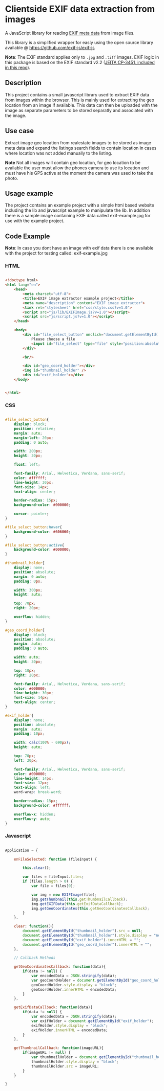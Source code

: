 # Clientside EXIF data extraction from images 

A JavaScript library for reading [EXIF meta data](https://en.wikipedia.org/wiki/Exchangeable_image_file_format) from image files.

This library is a simplified wrapper for easly using the open source library available @ https://github.com/exif-js/exif-js

**Note**: The EXIF standard applies only to `.jpg` and `.tiff` images. EXIF logic in this package is based on the EXIF standard v2.2 ([JEITA CP-3451, included in this repo](/spec/Exif2-2.pdf)).


## Description
This project contains a small javascript library used to extract EXIF data from images within the browser.
This is mainly used for extracting the geo location from an image if available.
This data can then be uploaded with the image as separate parameters to be stored separatly and associated with the image.

## Use case
Extract image geo location from realestate images to be stored as image meta data and expand the listings search fields to contain location in cases where location was not added manually to the listing.

**Note** Not all images will contain geo location, for geo location to be available the user must allow the phones camera to use its location and must have his GPS active at the moment the camera was used to take the photo.

## Usage example
The project contains an example project with a simple html based website including the lib and javascript example to manipulate the lib.
In addition there is a sample image containing EXIF data called exif-example.jpg for use with the example project. 

## Code Example ##

**Note**:
In case you dont have an image with exif data there is one available with the project for testing called: exif-example.jpg

### HTML ###

``` HTML

<!doctype html>
<html lang="en">
    <head>
        <meta charset="utf-8">
        <title>EXIF image extractor example project</title>
        <meta name="description" content="EXIF image extractor">
        <link rel="stylesheet" href="css/style.css?v=1.0">
        <script src="js/lib/EXIFImage.js?v=1.0"></script>
        <script src="js/script.js?v=1.0"></script>
    </head>

    <body>
        <div id="file_select_button" onclick="document.getElementById('file_select').click();">
            Please choose a file
            <input id="file_select" type="file" style="position:absolute;opacity:0;width: 100%;height: 100%" title="Please choose a file" style="font-color:#ffffff;" onchange="Application.onFileSelected(this);">
        </div>

        <br/>

        <div id="geo_coord_holder"></div>
        <img id="thumbnail_holder" />
        <div id="exif_holder"></div>
    </body>


</html>

```
### CSS  ###

``` CSS

#file_select_button{
    display: block;
    position: relative;
    margin: auto;
    margin-left: 20px;
    padding: 0 auto;

    width: 200px;
    height: 30px;

    float: left;

    font-family: Arial, Helvetica, Verdana, sans-serif;
    color: #ffffff;
    line-height: 30px;
    font-size: 14px;
    text-align: center;

    border-radius: 15px;
    background-color: #000000;

    cursor: pointer;
}

#file_select_button:hover{
    background-color: #606060;
}

#file_select_button:active{
    background-color: #000000;
}

#thumbnail_holder{
    display: none;
    position: absolute;
    margin: 0 auto;
    padding: 0px;

    width: 300px;
    height: auto;

    top: 70px;
    right: 20px;

    overflow: hidden;
}

#geo_coord_holder{
    display: block;
    position: absolute;
    margin: auto;
    padding: 0 auto;

    width: auto;
    height: 30px;

    top: 10px;
    right: 20px;

    font-family: Arial, Helvetica, Verdana, sans-serif;
    color: #000000;
    line-height: 30px;
    font-size: 14px;
    text-align: center;
}

#exif_holder{
    display: none;
    position: absolute;
    margin: auto;
    padding: 10px;

    width: calc(100% - 690px);
    height: auto;

    top: 70px;
    left: 20px;

    font-family: Arial, Helvetica, Verdana, sans-serif;
    color: #000000;
    line-height: 14px;
    font-size: 12px;
    text-align: left;
    word-wrap: break-word;

    border-radius: 15px;
    background-color: #ffffff;

    overflow-x: hidden;
    overflow-y: auto;
}

```
### Javascript  ###

``` Javascript

Application = {

    onFileSelected: function (fileInput) {

        this.clear();

        var files = fileInput.files;
        if (files.length > 0) {
            var file = files[0];

            var img = new EXIFImage(file);
            img.getThumbnail(this.getThumbnailCallback);
            img.getEXIFData(this.getExifDataCallback);
            img.getGeoCoordinates(this.getGeoCoordinatesCallback);
        }
    },

    clear: function(){
        document.getElementById("thumbnail_holder").src = null;
        document.getElementById("thumbnail_holder").style.display = "none";
        document.getElementById("exif_holder").innerHTML = "";
        document.getElementById("geo_coord_holder").innerHTML = "";
    },

    // Callback Methods

    getGeoCoordinatesCallback: function(data){
        if(data != null) {
            var encodedData = JSON.stringify(data);
            var geoCoordHolder = document.getElementById("geo_coord_holder");
            geoCoordHolder.style.display = "block";
            geoCoordHolder.innerHTML = encodedData;
        }
    },

    getExifDataCallback: function(data){
        if(data != null) {
            var encodedData = JSON.stringify(data);
            var exifHolder = document.getElementById("exif_holder");
            exifHolder.style.display = "block";
            exifHolder.innerHTML = encodedData;
        }
    },

    getThumbnailCallback: function(imageURL){
        if(imageURL != null) {
            var thumbnailHolder = document.getElementById("thumbnail_holder");
            thumbnailHolder.style.display = "block";
            thumbnailHolder.src = imageURL;
        }
    }

}

```

